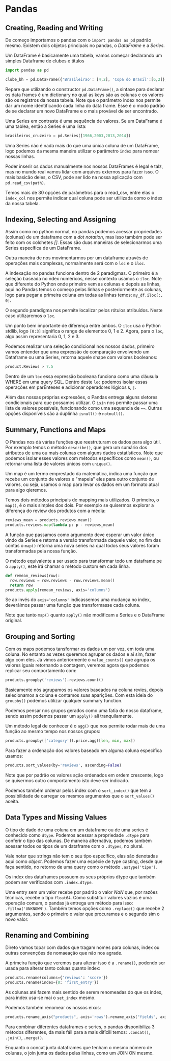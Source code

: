 # Pandas

## Creating, Reading and Writing

De começo importamos o pandas com o `import pandas as pd` padrão mesmo. Existem dois objetos principais no pandas, o *DataFrame* e a *Series*.

Um DataFrame é basicamente uma tabela, vamos começar declarando um simples Dataframe de clubes e títulos
```py
import pandas as pd

clube_bh = pd.DataFrame({'Brasileirao': [4,2], 'Copa do Brasil':[6,2]}, index=['Cruzeiro', 'Atletico'])
```

Repare que utilizando o constructor `pd.DataFrame()`, a sintaxe para declarar os data frames é um dictionary no qual as keys são as colunas e os valores são os registros da nossa tabela. Note que o parâmetro index nos permite dar um nome identificando cada linha do data frame. Esse é o modo padrão de se declarar um novo DataFrame e o mais provável de ser encontrado.

Uma Series em contraste é uma sequência de valores. Se um DataFrame é uma tablea, então a Series é uma lista:
```py
brasileiros_cruzeiro = pd.Series([1966,2003,2013,2014])
```

Uma Series não é nada mais do que uma única coluna de um DataFrame, logo podemos da mesma maneira utilizar o parâmetro `index` para nomear nossas linhas.

Poder inserir os dados manualmente nos nossos DataFrames é legal e talz, mas no mundo real vamos lidar com arquivos externos para fazer isso. O mais basicão deles, o CSV, pode ser lido na nossa aplicação com `pd.read_csv(path)`.

Temos mais de 30 opções de parâmetros para o read_csv, entre elas o `index_col` nos permite indicar qual coluna pode ser utiilizada como o index da nossa tabela.

## Indexing, Selecting and Assigning

Assim como no python normal, no pandas podemos acessar propriedades (colunas) de um dataframe com a *dot notation*, mas isso também pode ser feito com os colchetes *[]*. Essas são duas maneiras de selecionarmos uma Series específica de um DataFrame.

Outra maneira de nos movimentarmos por um dataframe através de operações mais complexas, normalmente será com o `loc` e o `iloc`.

A indexação no pandas funciona dentro de 2 paradigmas. O primeiro é a seleção baseada no ndex numéricos, nesse contexto usamos o `iloc`. Note que diferente do Python onde primeiro vem as colunas e depois as linhas, aqui no Pandas temos o começo pelas linhas e posteriormente as colunas, logo para pegar a primeira coluna em todas as linhas temos: `my_df.iloc[:, 0]`.

O segundo paradigma nos permite localizar pelos rótulos atribuídos. Neste caso utilizaremos o `loc`.

Um ponto bem importante de diferença entre ambos. O `iloc` usa o Python stdlib, logo `[0:3]` significa o range de elementos 0, 1 e 2. Agora, para o `loc`, algo assim representaria 0, 1, 2 e 3.

Podemos realizar uma seleção condicional nos nossos dados, primeiro vamos entender que uma expressão de comparação envolvendo um Dataframe ou uma Series, retorna aquele shape com valores booleanos:
```py
product.Reviews > 7.5
```

Dentro de um `loc` essa expressão booleana funciona como uma cláusula WHERE em uma query SQL. Dentro deste `loc` podemos isolar essas operações em parÊnteses e adicionar operadores lógicos `&`, `|`.

Além das nossas próprias expressões, o Pandas entrega alguns sletores condicionais para que possamos utilizar. O `isin` nos permite passar uma lista de valores possíveis, funcionando como uma sequencia de `==`. Outras opções disponíveis são a duplinha `isnull()` e `notnull()`.

## Summary, Functions and Maps

O Pandas nos dá várias funções que reestruturam os dados para algo útil. Por exemplo temos o método `describe()`, que gera um sumário dos atributos de uma ou mais colunas com alguns dados estatísticos. Note que podemos isolar esses valores com métodos específicos como `mean()`, ou retornar uma lista de valores únicos com `unique()`.

Um map é um termo emprestado da matemática, indica uma função que recebe um conjunto de valores e "mapeia" eles para outro conjunto de valores, ou seja, usamos o map para levar os dados em um formato atual para algo qieremos.

Temos dois métodos principais de mapping mais utilizados. O primeiro, o `map()`, é o mais simples dos dois. Por exemplo se quisermos explorar a diferença do review dos produtos com a média:
```py
reviews_mean = products.reviews.mean()
products.reviews.map(lambda p: p - reviews_mean)
```

A função que passamos como argumento deve esperar um valor único vindo da Series e retorna a versão transformada daquele valor, no fim das contas o `map()` retorna uma nova series na qual todos seus valores foram transformadas pela nossa função.

O método equivalente a ser usado para transformar todo um dataframe pe o `apply()`, este irá chamar o método custom em cada linha.
```py
def remean_reviews(row):
  row.reviews = row.reviews - row.reviews.mean()
  return row
products.apply(remean_reviews, axis='columns')
```

Se ao invés do `axis='columns'` indicassemos uma mudança no index, deveráimos passar uma função que transformasse cada coluna.

Note que tanto `map()` quanto `apply()` não modificam a Series e o DataFrame original.

## Grouping and Sorting

Com os maps podemos tansformar os dados um por vez, em toda uma coluna. No entanto as vezes queremos agrupar os dados e aí sim, fazer algo com eles. Já vimos anteriormente o `value_counts()` que agrupa os valores iguais retornando a contagem, veremos agora que podemos replicar seu comportamento com:
```py
products.groupby('reviews').reviews.count()
```

Basicamente nós agrupamos os valores baseados na coluna revies, depois selecionamos a coluna e contamos suas aparições. Com esta ideia do `groupby()` podemos utilizar qualquer summary function.

Podemos pensar nos grupos gerados como uma fatia do nosso dataframe, sendo assim podemos passar um `apply()` ali tranquilamente.

Um método legal de conhecer é o `agg()` que nos permite rodar mais de uma função ao mesmo tempo nos nossos grupos:
```py
products.groupby(['category']).price.agg([len, min, max])
```

Para fazer a ordenação dos valores baseado em alguma coluna específica usamos:
```py
products.sort_values(by='reviews', ascending=False)
```

Note que por padrão os valores sção ordenados em ordem crescente, logo se quisermos outro comportamento isto deve ser indicado.

Podemos também ordenar pelos index com o `sort_index()` que tem a possibilidade de carregar os mesmos argumentos que o `sort_values()` aceita.

## Data Types and Missing Values

O tipo de dado de uma coluna em um dataframe ou de uma series é conhecido como `dtype`. Podemos acessar a propriedade `.dtype` para conferir o tipo das colunas. De maneira alternativa, podemos também acessar todos os tipos de um dataframe com o `.dtypes`, no plural.

Vale notar que strings não tem o seu tipo específico, elas são denotadas aqui como *object*. Podemos fazer uma espécie de type casting, desde que faça sentido, no retorno de uma query como o método `.astype('tipo')`.

Os index dos dataframes possuem os seus próprios dtype que também podem ser verificados com `.index.dtype`.

Uma entry sem um valor recebe por padrão o valor *NaN* que, por razões técnicas, recebe o tipo `float64`. Como substituir valores vazios é uma operação comum, o pandas já entrega um método para isso: `.fillna('UNKNOWN')`. Também temos opções como `.replace()` que recebe 2 argumentos, sendo o primeiro o valor que procuramos e o segundo sim o novo valor.

## Renaming and Combining

Direto vamos topar com dados que tragam nomes para colunas, index ou outras convenções de nomaeação que não nos agrade.

A primeira função que veremos para alterar isso é a `.rename()`, podendo ser usada para alterar tanto coluas quanto index:
```py
products.rename(columns={'reviews': 'score'})
products.rename(index={0: 'first_entry'})
```

As colunas até fazem mais sentido de serem renomeadas do que os index, para index usa-se mai o `set_index` mesmo.

Podemos também renomear os nossos eixos:
```py
products.rename_axis("products", axis='rows').rename_axis("fields", axis="columns")
```

Para combinar diferentes dataframes e series, o pandas disponibiliza 3 métodos diferentes, da mais fáil para a mais difícili temos: `.concat()`, `.join()`, `.merge()`.

Enquanto o concat junta dataframes que tenham o mesmo número de colunas, o join junta os dados pelas linhas, como um JOIN ON mesmo.